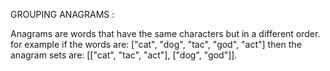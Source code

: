 GROUPING ANAGRAMS :

Anagrams are words that have the same characters but in a different order.
for example if the words are: ["cat", "dog", "tac", "god", "act"]
then the anagram sets are: [["cat", "tac", "act"], ["dog", "god"]].


